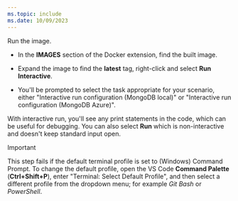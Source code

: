 ```yaml
---
ms.topic: include
ms.date: 10/09/2023
---
```


Run the image.

* In the **IMAGES** section of the Docker extension, find the built image.

* Expand the image to find the **latest** tag, right-click and select **Run Interactive**.

* You'll be prompted to select the task appropriate for your scenario, either "Interactive run configuration (MongoDB local)" or "Interactive run configuration (MongoDB Azure)".

With interactive run, you'll see any print statements in the code, which can be useful for debugging. You can also select **Run** which is non-interactive and doesn't keep standard input open.

> [!IMPORTANT]
> This step fails if the default terminal profile is set to (Windows) Command Prompt. To change the default profile, open the VS Code **Command Palette** (**Ctrl+Shift+P**), enter "Terminal: Select Default Profile", and then select a different profile from the dropdown menu; for example *Git Bash* or *PowerShell*.

